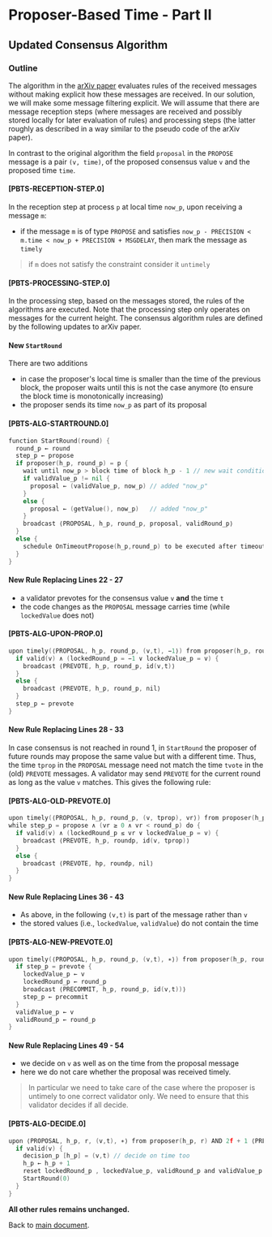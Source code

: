 # Proposer-Based Time - Part II

## Updated Consensus Algorithm

### Outline

The algorithm in the [arXiv paper][arXiv] evaluates rules of the received messages without making explicit how these messages are received. In our solution, we will make some message filtering explicit. We will assume that there are message reception steps (where messages are received and possibly stored locally for later evaluation of rules) and processing steps (the latter roughly as described in a way similar to the pseudo code of the arXiv paper).

In contrast to the original algorithm the field `proposal` in the `PROPOSE` message is a pair `(v, time)`, of the proposed consensus value `v` and the proposed time `time`. 

#### **[PBTS-RECEPTION-STEP.0]**

In the reception step at process `p` at local time `now_p`, upon receiving a message `m`:
- if the message `m` is of type `PROPOSE` and satisfies `now_p - PRECISION <  m.time < now_p + PRECISION + MSGDELAY`, then mark the message as `timely`
> if `m` does not satisfy the constraint consider it `untimely`
 

#### **[PBTS-PROCESSING-STEP.0]**
In the processing step, based on the messages stored, the rules of the algorithms are
executed. Note that the processing step only operates on messages
for the current height. The consensus algorithm rules are defined by the following updates to arXiv paper.

#### New `StartRound`

There are two additions
- in case the proposer's local time is smaller than the time of the previous block, the proposer waits until this is not the case anymore (to ensure the block time is monotonically increasing)
- the proposer sends its time `now_p` as part of its proposal

#### **[PBTS-ALG-STARTROUND.0]**
```go
function StartRound(round) {
  round_p ← round
  step_p ← propose
  if proposer(h_p, round_p) = p {
    wait until now_p > block time of block h_p - 1 // new wait condition
    if validValue_p != nil {
      proposal ← (validValue_p, now_p) // added "now_p"
    }
    else {
      proposal ← (getValue(), now_p)   // added "now_p"
    }
    broadcast ⟨PROPOSAL, h_p, round_p, proposal, validRound_p⟩
  }
  else {
    schedule OnTimeoutPropose(h_p,round_p) to be executed after timeoutPropose(round_p)
  }
}
```

#### New Rule Replacing Lines 22 - 27

- a validator prevotes for the consensus value `v` **and** the time `t`
- the code changes as the `PROPOSAL` message carries time (while `lockedValue` does not)

#### **[PBTS-ALG-UPON-PROP.0]**
```go
upon timely(⟨PROPOSAL, h_p, round_p, (v,t), −1⟩) from proposer(h_p, round_p) while step_p = propose do {
  if valid(v) ∧ (lockedRound_p = −1 ∨ lockedValue_p = v) {
    broadcast ⟨PREVOTE, h_p, round_p, id(v,t)⟩ 
  }
  else {
    broadcast ⟨PREVOTE, h_p, round_p, nil⟩ 
  }
  step_p ← prevote
}
```

#### New Rule Replacing Lines 28 - 33

In case consensus is not reached in round 1, in `StartRound` the proposer of future rounds may propose the same value but with a different time. 
Thus, the time `tprop` in the `PROPOSAL` message need not match the time `tvote` in the (old) `PREVOTE` messages. 
A validator may send `PREVOTE` for the current round as long as the value `v` matches. 
This gives the following rule:

#### **[PBTS-ALG-OLD-PREVOTE.0]**
```go
upon timely(⟨PROPOSAL, h_p, round_p, (v, tprop), vr⟩) from proposer(h_p, round_p) AND 2f + 1 ⟨PREVOTE, h_p, vr, id((v, tvote)⟩ 
while step_p = propose ∧ (vr ≥ 0 ∧ vr < round_p) do {
  if valid(v) ∧ (lockedRound_p ≤ vr ∨ lockedValue_p = v) {
    broadcast ⟨PREVOTE, h_p, roundp, id(v, tprop)⟩
  }
  else {
    broadcast ⟨PREVOTE, hp, roundp, nil⟩
  }
}
```

#### New Rule Replacing Lines 36 - 43

- As above, in the following `(v,t)` is part of the message rather than `v`
- the stored values (i.e., `lockedValue`, `validValue`) do not contain the time

#### **[PBTS-ALG-NEW-PREVOTE.0]**
```go
upon timely(⟨PROPOSAL, h_p, round_p, (v,t), ∗⟩) from proposer(h_p, round_p) AND 2f + 1 ⟨PREVOTE, h_p, round_p, id(v,t)⟩ while valid(v) ∧ step_p ≥ prevote for the first time do {
  if step_p = prevote {
    lockedValue_p ← v
    lockedRound_p ← round_p
    broadcast ⟨PRECOMMIT, h_p, round_p, id(v,t))⟩ 
    step_p ← precommit
  }
  validValue_p ← v 
  validRound_p ← round_p
}
```

#### New Rule Replacing Lines 49 - 54
- we decide on `v` as well as on the time from the proposal message
- here we do not care whether the proposal was received timely. 
> In particular we need to take care of the case where the proposer is untimely to one correct validator only. We need to ensure that this validator decides if all decide.

#### **[PBTS-ALG-DECIDE.0]**
```go
upon ⟨PROPOSAL, h_p, r, (v,t), ∗⟩ from proposer(h_p, r) AND 2f + 1 ⟨PRECOMMIT, h_p, r, id(v,t)⟩ while decisionp[h_p] = nil do {
  if valid(v) {
    decision_p [h_p] = (v,t) // decide on time too
    h_p ← h_p + 1
    reset lockedRound_p , lockedValue_p, validRound_p and validValue_p to initial values and empty message log 
    StartRound(0)
  }
}
```

**All other rules remains unchanged.**

Back to [main document][main].

[main]: ./pbts_001_draft.md

[arXiv]: https://arxiv.org/abs/1807.04938

[tlatender]: https://github.com/tendermint/spec/blob/master/rust-spec/tendermint-accountability/README.md

[bfttime]: https://github.com/tendermint/spec/blob/439a5bcacb5ef6ef1118566d7b0cd68fff3553d4/spec/consensus/bft-time.md

[lcspec]: https://github.com/tendermint/spec/blob/439a5bcacb5ef6ef1118566d7b0cd68fff3553d4/rust-spec/lightclient/README.md
